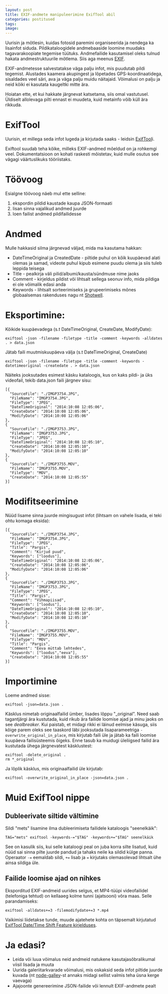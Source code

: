 ```yaml
---
layout: post
title: EXIF-andmete manipuleerimine ExifTool abil
categories: postitused
tags:
image:
---
```

Uurisin ja mõtlesin, kuidas fotosid paremini organiseerida ja nendega ka lisainfot siduda. Pildikataloogidele andmebaaside loomine muudaks tagavarakoopiate tegemise tüütuks. Andmefailide kasutamisel oleks tulnud hakata andmestruktuurile mõtlema. Siis aga meenus [EXIF](http://en.wikipedia.org/wiki/Exchangeable_image_file_format).

EXIF-andmetesse salvestatakse väga palju infot, mis puudutab pildi tegemist. Alustades kaamera akupingest ja lõpetades GPS-koordinaatidega, sisaldades veel säri, ava ja väga palju muidu näitajaid. Võimalusi on palju ja neid kõiki ei kasutata kaugeltki mitte ära.

Hoiatan ette, et kui hakkate järgnevat katsetama, siis omal vastutusel. Üldiselt allolevaga pilti ennast ei muudeta, kuid metainfo võib küll ära rikkuda.


# ExifTool

Uurisin, et millega seda infot lugeda ja kirjutada saaks - leidsin [ExifTool](http://owl.phy.queensu.ca/~phil/exiftool/)i.

Exiftool suudab teha kõike, milleks EXIF-andmed mõeldud on ja rohkemgi veel. Dokumentatsioon on kohati raskesti mõistetav, kuid mulle osutus see vägagi väärtuslikuks tööriistaks.


# Töövoog

Esialgne töövoog näeb mul ette selline:

1. ekspordin pildid kaustade kaupa JSON-formaati
2. lisan sinna vajalikud andmed juurde
3. loen failist andmed pildifailidesse


# Andmed

Mulle hakkasid silma järgnevad väljad, mida ma kasutama hakkan:

* DateTimeOriginal ja CreatedDate - piltide puhul on kõik kuupäevad alati olemas ja samad, videote puhul kipub esimene puudu olema ja siis tuleb leppida teisega
* Title - pealkirja väli pilid/albumi/kausta/sündmuse nime jaoks
* Comment - kirjeldus pildist või lihtsalt sellega seonuv info, mida pildiga ei ole võimalik edasi anda
* Keywords - lihtsalt sorteerimiseks ja grupeerimiseks mõnes globaalsemas rakenduses nagu nt [Shotwell](http://en.wikipedia.org/wiki/Shotwell_(software)).


# Eksportimine:

Kõikide kuupäevadega (s.t DateTimeOriginal, CreateDate, ModifyDate):

    exiftool -json -filename -filetype -title -comment -keywords -alldates . > data.json

Jätab faili muutmiskuupäeva välja (s.t DateTimeOriginal, CreateDate)

    exiftool -json -filename -filetype -title -comment -keywords -datetimeoriginal -createdate . > data.json

Näiteks jooksutades esimest käsku kataloogis, kus on kaks pildi- ja üks videofail, tekib data.json faili järgnev sisu:

    [{
      "SourceFile": "./IMGP3754.JPG",
      "FileName": "IMGP3754.JPG",
      "FileType": "JPEG",
      "DateTimeOriginal": "2014:10:08 12:05:06",
      "CreateDate": "2014:10:08 12:05:06",
      "ModifyDate": "2014:10:08 12:05:06"
    },
    {
      "SourceFile": "./IMGP3753.JPG",
      "FileName": "IMGP3753.JPG",
      "FileType": "JPEG",
      "DateTimeOriginal": "2014:10:08 12:05:10",
      "CreateDate": "2014:10:08 12:05:10",
      "ModifyDate": "2014:10:08 12:05:10"
    },
    {
      "SourceFile": "./IMGP3755.MOV",
      "FileName": "IMGP3755.MOV",
      "FileType": "MOV",
      "CreateDate": "2014:10:08 12:05:55"
    }]


# Modifitseerimine

Nüüd lisame sinna juurde mingisugust infot (lihtsam on vahele lisada, ei teki ohtu komaga eksida):

    [{
      "SourceFile": "./IMGP3754.JPG",
      "FileName": "IMGP3754.JPG",
      "FileType": "JPEG",
      "Title": "Pargis",
      "Comment": "Kirjud puud",
      "Keywords": ["loodus"],
      "DateTimeOriginal": "2014:10:08 12:05:06",
      "CreateDate": "2014:10:08 12:05:06",
      "ModifyDate": "2014:10:08 12:05:06"
    },
    {
      "SourceFile": "./IMGP3753.JPG",
      "FileName": "IMGP3753.JPG",
      "FileType": "JPEG",
      "Title": "Pargis",
      "Comment": "Vihmapiisad",
      "Keywords": ["loodus"],
      "DateTimeOriginal": "2014:10:08 12:05:10",
      "CreateDate": "2014:10:08 12:05:10",
      "ModifyDate": "2014:10:08 12:05:10"
    },
    {
      "SourceFile": "./IMGP3755.MOV",
      "FileName": "IMGP3755.MOV",
      "FileType": "MOV",
      "Title": "Pargis",
      "Comment": "Eeva müttab lehtedes",
      "Keywords": ["loodus","eeva"],
      "CreateDate": "2014:10:08 12:05:55"
    }]


# Importimine

Loeme andmed sisse:

    exiftool -json=data.json .

Käsklus nimetab originaalfailid ümber, lisades lõppu "_original". Need saab tagantjärgi ära kustutada, kuid rikub ära failide loomise ajad ja minu jaoks on see *dealbreaker*. Kui paistab, et midagi rikki ei läinud eelmise käsuga, siis kõige parem oleks see taaskord läbi jooksutada lisaparameetriga `-overwrite_original_in_place`, mis kirjutab faili üle ja jätab ka faili loomise kuupäeva failisüsteemis õigeks. Enne tasub ka muidugi üleliigsed failid ära kustutada ühega järgnevatest käsklustest:

    exiftool -delete_original .
    rm *_original

Ja lõplik käsklus, mis originaalfailid üle kirjutab:

    exiftool -overwrite_original_in_place -json=data.json .


# Muid ExifTool nippe

## Dubleerivate siltide vältimine

Sildi "mets" lisamine ilma dubleerimiseta failidele kataloogis "seenelkäik":

    TAG="mets" exiftool -keywords-="$TAG" -keywords+="$TAG" seenelkäik

See on kasulik siis, kui selle kataloogi peal on juba korra silte lisatud, kuid nüüd sai sinna pilte juurde pandud ja tahaks neile ka sildid külge panna. Operaator `-=` eemaldab sildi, `+=` lisab ja `=` kirjutaks olemasolevad lihtsalt ühe ainsa sildiga üle.

## Failide loomise ajad on nihkes

Eksporditud EXIF-andmeid uurides selgus, et MP4-tüüpi videofailidel (telefoniga tehtud) on kellaaeg kolme tunni (ajatsooni) võra maas. Selle parandamiseks:

    exiftool -alldates+=3 -filemodifydate+=3 *.mp4

Vaikimisi liidetakse tunde, muude ajatehete kohta on täpsemalt kirjutatud [ExifTool Date/Time Shift Feature kirjelduses](http://www.sno.phy.queensu.ca/~phil/exiftool/#shift).


# Ja edasi?

* Leida või luua võimalus neid andmeid natukene kasutajasõbralikumal viisil lisada ja muuta
* Uurida galeriitarkvarade võimalusi, mis oskaksid seda infot piltide juurde kuvada (nt [node-galley](https://github.com/cianclarke/node-gallery)-st annaks midagi sellist valmis teha üsna kerge vaevaga)
* Ajajoonte genereerimine JSON-failide või lennult EXIF-andmete pealt
